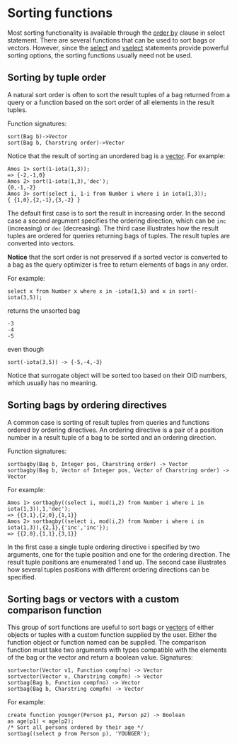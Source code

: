 # Sorting functions

Most sorting functionality is available through the [order by](#order-by-clause) clause in select statement. There are several functions that can be used to sort bags or vectors. However, since the [select](#select-statement) and [vselect](#vselect) statements provide powerful sorting options, the sorting functions usually need not be used.

## Sorting by tuple order

A natural sort order is often to sort the result tuples of a bag returned from a query or a function based on the sort order of all elements in the result tuples.

Function signatures:
```
sort(Bag b)->Vector
sort(Bag b, Charstring order)->Vector
```

Notice that the result of sorting an unordered bag is a [vector](#vector). For example:
```
Amos 1> sort(1-iota(1,3));
=> {-2,-1,0}
Amos 2> sort(1-iota(1,3),'dec');
{0,-1,-2}
Amos 3> sort(select i, 1-i from Number i where i in iota(1,3));
{ {1,0},{2,-1},{3,-2} }
```

The default first case is to sort the result in increasing order. In the second case a second argument specifies the ordering direction, which can be `inc` (increasing) or `dec` (decreasing). The third case illustrates how the result tuples are ordered for queries returning bags of tuples. The result tuples are converted into vectors.

**Notice** that the sort order is not preserved if a sorted vector is converted to a bag as the query optimizer is free to return elements of bags in any order.

For example:
```
select x from Number x where x in -iota(1,5) and x in sort(-iota(3,5));
```
returns the unsorted bag
```
-3
-4
-5
```
even though
```
sort(-iota(3,5)) -> {-5,-4,-3}
```
Notice that surrogate object will be sorted too based on their OID numbers, which usually has no meaning.

## Sorting bags by ordering directives

A common case is sorting of result tuples from queries and functions ordered by ordering directives. An ordering directive is a pair of a position number in a result tuple of a bag to be sorted and an ordering direction.

Function signatures:
```
sortbagby(Bag b, Integer pos, Charstring order) -> Vector
sortbagby(Bag b, Vector of Integer pos, Vector of Charstring order) -> Vector
```
For example:
```
Amos 1> sortbagby((select i, mod(i,2) from Number i where i in iota(1,3)),1,'dec');
=> {{3,1},{2,0},{1,1}}
Amos 2> sortbagby((select i, mod(i,2) from Number i where i in iota(1,3)),{2,1},{'inc','inc'});
=> {{2,0},{1,1},{3,1}}
```

In the first case a single tuple ordering directive i specified by two arguments, one for the tuple position and one for the ordering direction. The result tuple positions are enumerated 1 and up. The second case illustrates how several tuples positions with different ordering directions can be specified.

## Sorting bags or vectors with a custom comparison function

This group of sort functions are useful to sort bags or [vectors](#vector) of either objects or tuples with a custom function supplied by the user. Either the function object or function named can be supplied. The comparison function must take two arguments with types compatible with the elements of the bag or the vector and return a boolean value. Signatures:

```
sortvector(Vector v1, Function compfno) -> Vector
sortvector(Vector v, Charstring compfn) -> Vector
sortbag(Bag b, Function compfno) -> Vector
sortbag(Bag b, Charstring compfn) -> Vector      
```
For example:
```
create function younger(Person p1, Person p2) -> Boolean
as age(p1) < age(p2);
/* Sort all persons ordered by their age */
sortbag((select p from Person p), 'YOUNGER');
```
